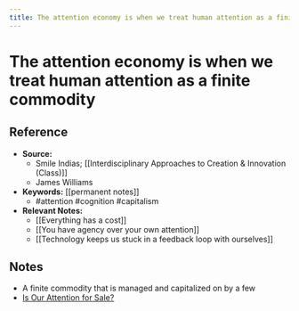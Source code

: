 ```yaml
---
title: The attention economy is when we treat human attention as a finite commodity
---
```

# The attention economy is when we treat human attention as a finite commodity

## Reference
- **Source:** 
	- Smile Indias; [[Interdisciplinary Approaches to Creation & Innovation (Class)]]
	- James Williams
- **Keywords:** [[permanent notes]]
	- #attention #cognition #capitalism
- **Relevant Notes:**
	- [[Everything has a cost]]
	- [[You have agency over your own attention]]
	- [[Technology keeps us stuck in a feedback loop with ourselves]]
## Notes
- A finite commodity that is managed and capitalized on by a few
- [Is Our Attention for Sale?](https://www.youtube.com/watch?v=PSaybP1UivQ)